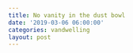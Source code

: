 ```yaml
---
title: No vanity in the dust bowl
date: '2019-03-06 06:00:00'
categories: vandwelling
layout: post
---
```


